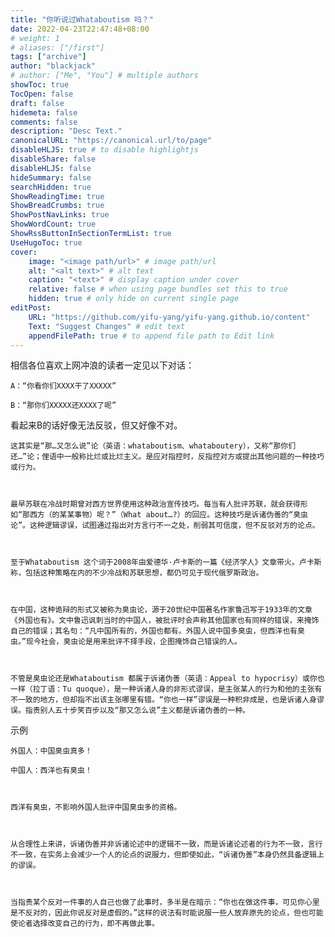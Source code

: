 ```yaml
---
title: "你听说过Whataboutism 吗？"
date: 2022-04-23T22:47:48+08:00
# weight: 1
# aliases: ["/first"]
tags: ["archive"]
author: "blackjack"
# author: ["Me", "You"] # multiple authors
showToc: true
TocOpen: false
draft: false
hidemeta: false
comments: false
description: "Desc Text."
canonicalURL: "https://canonical.url/to/page"
disableHLJS: true # to disable highlightjs
disableShare: false
disableHLJS: false
hideSummary: false
searchHidden: true
ShowReadingTime: true
ShowBreadCrumbs: true
ShowPostNavLinks: true
ShowWordCount: true
ShowRssButtonInSectionTermList: true
UseHugoToc: true
cover:
    image: "<image path/url>" # image path/url
    alt: "<alt text>" # alt text
    caption: "<text>" # display caption under cover
    relative: false # when using page bundles set this to true
    hidden: true # only hide on current single page
editPost:
    URL: "https://github.com/yifu-yang/yifu-yang.github.io/content"
    Text: "Suggest Changes" # edit text
    appendFilePath: true # to append file path to Edit link
---
```

相信各位喜欢上网冲浪的读者一定见以下对话：

    A：“你看你们XXXX干了XXXXX”

    B：“那你们XXXXX还XXXX了呢”

看起来B的话好像无法反驳，但又好像不对。



    这其实是“那…又怎么说”论（英语：whataboutism、whataboutery），又称“那你们还…”论；俚语中一般称比烂或比烂主义。是应对指控时，反指控对方或提出其他问题的一种技巧或行为。



    最早苏联在冷战时期曾对西方世界使用这种政治宣传技巧。每当有人批评苏联，就会获得形如“那西方（的某某事物）呢？”（What about…?）的回应。这种技巧是诉诸伪善的“臭虫论”。这种逻辑谬误，试图通过指出对方言行不一之处，削弱其可信度，但不反驳对方的论点。

   

    至于Whataboutism 这个词于2008年由爱德华·卢卡斯的一篇《经济学人》文章带火。卢卡斯称，包括这种策略在内的不少冷战和苏联思想，都仍可见于现代俄罗斯政治。



    在中国，这种诡辩的形式又被称为臭虫论，源于20世纪中国著名作家鲁迅写于1933年的文章《外国也有》。文中鲁迅讽刺当时的中国人，被批评时会声称其他国家也有同样的错误，来掩饰自己的错误；其名句：“凡中国所有的，外国也都有。外国人说中国多臭虫，但西洋也有臭虫。”现今社会，臭虫论是用来批评不择手段，企图掩饰自己错误的人。

    

    不管是臭虫论还是Whataboutism 都属于诉诸伪善（英语：Appeal to hypocrisy）或你也一样（拉丁语：Tu quoque），是一种诉诸人身的非形式谬误，是主张某人的行为和他的主张有不一致的地方，但却指不出该主张哪里有错。“你也一样”谬误是一种积非成是，也是诉诸人身谬误。指责别人五十步笑百步以及“那又怎么说”主义都是诉诸伪善的一种。

    

示例

    外国人：中国臭虫真多！

    中国人：西洋也有臭虫！

    

    西洋有臭虫，不影响外国人批评中国臭虫多的资格。



    从合理性上来讲，诉诸伪善并非诉诸论述中的逻辑不一致，而是诉诸论述者的行为不一致，言行不一致，在实务上会减少一个人的论点的说服力，但即使如此，“诉诸伪善”本身仍然具备逻辑上的谬误。



    当指责某个反对一件事的人自己也做了此事时，多半是在暗示：“你也在做这件事，可见你心里是不反对的，因此你说反对是虚假的。”这样的说法有时能说服一些人放弃原先的论点，但也可能使论者选择改变自己的行为，即不再做此事。